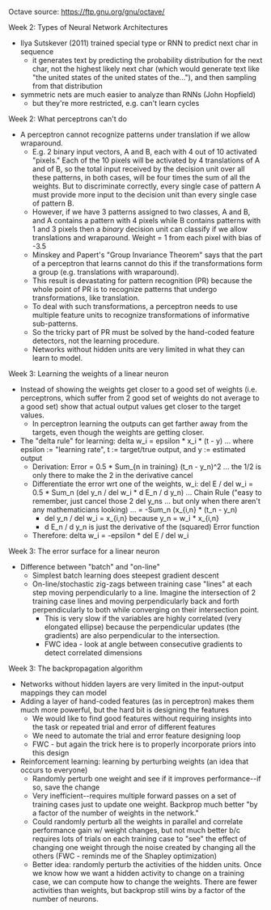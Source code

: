 Octave source: https://ftp.gnu.org/gnu/octave/

Week 2: Types of Neural Network Architectures
* Ilya Sutskever (2011) trained special type or RNN to predict next char in sequence
  * it generates text by predicting the probability distribution for the next char, not the highest likely next char (which would generate text like "the united states of the united states of the..."), and then sampling from that distribution
* symmetric nets are much easier to analyze than RNNs (John Hopfield)
  * but they're more restricted, e.g. can't learn cycles

Week 2: What perceptrons can't do
* A perceptron cannot recognize patterns under translation if we allow wraparound.
  * E.g. 2 binary input vectors, A and B, each with 4 out of 10 activated "pixels."  Each of the 10 pixels will be activated by 4 translations of A and of B, so the total input received by the decision unit over all these patterns, in both cases, will be four times the sum of all the weights.  But to discriminate correctly, every single case of pattern A must provide more input to the decision unit than every single case of pattern B.
  * However, if we have 3 patterns assigned to two classes, A and B, and A contains a pattern with 4 pixels while B contains patterns with 1 and 3 pixels then a *binary* decision unit can classify if we allow translations and wraparound.  Weight = 1 from each pixel with bias of -3.5
  * Minskey and Papert's "Group Invariance Theorem" says that the part of a perceptron that learns cannot do this if the transformations form a group (e.g. translations with wraparound).
  * This result is devastating for pattern recognition (PR) because the whole point of PR is to recognize patterns that undergo transformations, like translation.
  * To deal with such transformations, a perceptron needs to use multiple feature units to recognize transformations of informative sub-patterns.
  * So the tricky part of PR must be solved by the hand-coded feature detectors, not the learning procedure.
  * Networks without hidden units are very limited in what they can learn to model.

Week 3: Learning the weights of a linear neuron
* Instead of showing the weights get closer to a good set of weights (i.e. perceptrons, which suffer from 2 good set of weights do not average to a good set) show that actual output values get closer to the target values.
  * In perceptron learning the outputs can get farther away from the targets, even though the weights are getting closer.
* The "delta rule" for learning: delta w_i = epsilon * x_i * (t - y) ... where epsilon := "learning rate", t := target/true output, and y := estimated output
  * Derivation: Error = 0.5 * Sum_{n in training} (t_n - y_n)^2 ... the 1/2 is only there to make the 2 in the derivative cancel
  * Differentiate the error wrt one of the weights, w_i: del E / del w_i = 0.5 * Sum_n (del y_n / del w_i * d E_n / d y_n) ... Chain Rule ("easy to remember, just cancel those 2 del y_ns ... but only when there aren't any mathematicians looking) ... = -Sum_n (x_{i,n} * (t_n - y_n)
    * del y_n / del w_i = x_{i,n} because y_n = w_i * x_{i,n}
    * d E_n / d y_n is just the derivative of the (squared) Error function
  * Therefore: delta w_i = -epsilon * del E / del w_i

Week 3: The error surface for a linear neuron
* Difference between "batch" and "on-line"
  * Simplest batch learning does steepest gradient descent
  * On-line/stochastic zig-zags between training case "lines" at each step moving perpendicularly to a line.  Imagine the intersection of 2 training case lines and moving perpendicularly back and forth perpendicularly to both while converging on their intersection point.
    * This is very slow if the variables are highly correlated (very elongated ellipse) because the perpendicular updates (the gradients) are also perpendicular to the intersection.
    * FWC idea - look at angle between consecutive gradients to detect correlated dimensions

Week 3: The backpropagation algorithm
* Networks without hidden layers are very limited in the input-output mappings they can model
* Adding a layer of hand-coded features (as in perceptron) makes them much more powerful, but the hard bit is designing the features
  * We would like to find good features without requiring insights into the task or repeated trial and error of different features
  * We need to automate the trial and error feature designing loop
  * FWC - but again the trick here is to properly incorporate priors into this design
* Reinforcement learning: learning by perturbing weights (an idea that occurs to everyone)
  * Randomly perturb one weight and see if it improves performance--if so, save the change
  * Very inefficient--requires multiple forward passes on a set of training cases just to update one weight.  Backprop much better "by a factor of the number of weights in the network."
  * Could randomly perturb all the weights in parallel and correlate performance gain w/ weight changes, but not much better b/c requires lots of trials on each training case to "see" the effect of changing one weight through the noise created by changing all the others (FWC - reminds me of the Shapley optimization)
  * Better idea: randomly perturb the activities of the hidden units.  Once we know how we want a hidden activity to change on a training case, we can compute how to change the weights.  There are fewer activities than weights, but backprop still wins by a factor of the number of neurons.